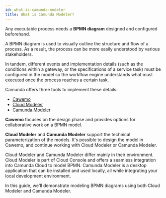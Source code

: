 ```yaml
---
id: what-is-camunda-modeler
title: What is Camunda Modeler?
---
```


Any executable process needs a **BPMN diagram** designed and configured beforehand.

A BPMN diagram is used to visually outline the structure and flow of a process. As a result, the process can be more easily understood by various stakeholders.

In tandem, different events and implementation details (such as the conditions within a gateway, or the specifications of a service task) must be configured in the model so the workflow engine understands what must executed once the process reaches a certain task.

Camunda offers three tools to implement these details:

- [Cawemo](https://cawemo.com/)
- [Cloud Modeler](./cloud-modeler/launch-cloud-modeler.md)
- [Camunda Modeler](./camunda-modeler/install-the-modeler.md)

**Cawemo** focuses on the design phase and provides options for collaborative work on a BPMN model.

**Cloud Modeler** and **Camunda Modeler** support the technical parameterization of the models. It's possible to design the model in Cawemo, and continue working with Cloud Modeler or Camunda Modeler.

Cloud Modeler and Camunda Modeler differ mainly in their environment. Cloud Modeler is part of Cloud Console and offers a seamless integration into Camunda Cloud to model BPMN. Camunda Modeler is a desktop application that can be installed and used locally, all while integrating your local development environment.

In this guide, we'll demonstrate modeling BPMN diagrams using both Cloud Modeler and Camunda Modeler.

